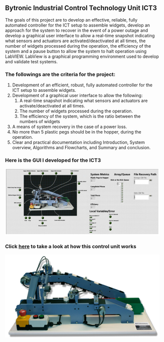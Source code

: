 ## Bytronic Industrial Control Technology Unit ICT3

The goals of this project are to develop an effective, reliable, fully automated controller
for the ICT setup to assemble widgets, develop an approach for the system to recover in the
event of a power outage and develop a graphical user interface to allow a real-time snapshot
indicating what sensors and actuators are activated/deactivated at all times, the number of
widgets processed during the operation, the efficiency of the system and a pause button to
allow the system to halt operation using LabVIEW. LabView is a graphical programming
environment used to develop and validate test systems.

### The followings are the criteria for the project:
1. Development of an efficient, robust, fully automated controller for the ICT setup to 
assemble widgets. 
2. Development of a graphical user interface to allow the following: 
    1. A real-time snapshot indicating what sensors and actuators are activate/deactivated at all times.
    2. The number of widgets processed during the operation. 
    3. The efficiency of the system, which is the ratio between the numbers of widgets 
3. A means of system recovery in the case of a power loss. 
4. No more than 5 plastic pegs should be in the hopper, during the operation.
5. Clear and practical documentation including Introduction, System overview, Algorithms and 
Flowcharts, and Summary and conclusion. 

### Here is the GUI I developed for the ICT3
![My Image](image.png)


### Click [here](https://www.youtube.com/watch?v=IimTDCz5J4Q&t=10s) to take a look at how this control unit works
 [<img src="ICT3.jpg">](https://www.youtube.com/watch?v=IimTDCz5J4Q&t=10s)




